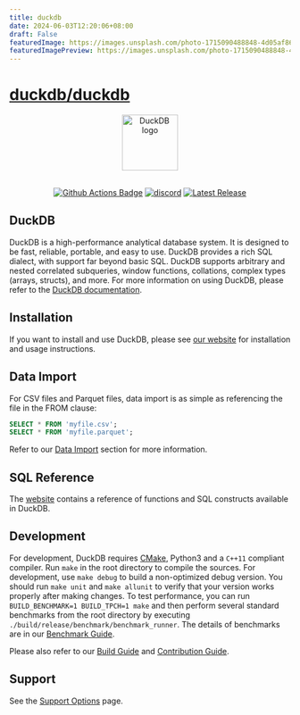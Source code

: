 ```yaml
---
title: duckdb
date: 2024-06-03T12:20:06+08:00
draft: False
featuredImage: https://images.unsplash.com/photo-1715090488848-4d05af86009b?ixid=M3w0NjAwMjJ8MHwxfHJhbmRvbXx8fHx8fHx8fDE3MTczODgzMjB8&ixlib=rb-4.0.3
featuredImagePreview: https://images.unsplash.com/photo-1715090488848-4d05af86009b?ixid=M3w0NjAwMjJ8MHwxfHJhbmRvbXx8fHx8fHx8fDE3MTczODgzMjB8&ixlib=rb-4.0.3
---
```


# [duckdb/duckdb](https://github.com/duckdb/duckdb)

<div align="center">
  <picture>
    <source media="(prefers-color-scheme: light)" srcset="logo/DuckDB_Logo-horizontal.svg">
    <source media="(prefers-color-scheme: dark)" srcset="logo/DuckDB_Logo-horizontal-dark-mode.svg">
    <img alt="DuckDB logo" src="logo/DuckDB_Logo-horizontal.svg" height="100">
  </picture>
</div>
<br>

<p align="center">
  <a href="https://github.com/duckdb/duckdb/actions"><img src="https://github.com/duckdb/duckdb/actions/workflows/Main.yml/badge.svg?branch=main" alt="Github Actions Badge"></a>
  <a href="https://discord.gg/tcvwpjfnZx"><img src="https://shields.io/discord/909674491309850675" alt="discord" /></a>
  <a href="https://github.com/duckdb/duckdb/releases/"><img src="https://img.shields.io/github/v/release/duckdb/duckdb?color=brightgreen&display_name=tag&logo=duckdb&logoColor=white" alt="Latest Release"></a>
</p>

## DuckDB
DuckDB is a high-performance analytical database system. It is designed to be fast, reliable, portable, and easy to use. DuckDB provides a rich SQL dialect, with support far beyond basic SQL. DuckDB supports arbitrary and nested correlated subqueries, window functions, collations, complex types (arrays, structs), and more. For more information on using DuckDB, please refer to the [DuckDB documentation](https://duckdb.org/docs/).

## Installation
If you want to install and use DuckDB, please see [our website](https://www.duckdb.org) for installation and usage instructions.

## Data Import
For CSV files and Parquet files, data import is as simple as referencing the file in the FROM clause:

```sql
SELECT * FROM 'myfile.csv';
SELECT * FROM 'myfile.parquet';
```

Refer to our [Data Import](https://duckdb.org/docs/data/overview) section for more information.

## SQL Reference
The [website](https://duckdb.org/docs/sql/introduction) contains a reference of functions and SQL constructs available in DuckDB.

## Development
For development, DuckDB requires [CMake](https://cmake.org), Python3 and a `C++11` compliant compiler. Run `make` in the root directory to compile the sources. For development, use `make debug` to build a non-optimized debug version. You should run `make unit` and `make allunit` to verify that your version works properly after making changes. To test performance, you can run `BUILD_BENCHMARK=1 BUILD_TPCH=1 make` and then perform several standard benchmarks from the root directory by executing `./build/release/benchmark/benchmark_runner`. The details of benchmarks are in our [Benchmark Guide](benchmark/README.md).

Please also refer to our [Build Guide](https://duckdb.org/dev/building) and [Contribution Guide](CONTRIBUTING.md).

## Support
See the [Support Options](https://duckdblabs.com/support/) page.
